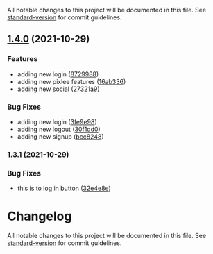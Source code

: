 
All notable changes to this project will be documented in this file. See [standard-version](https://github.com/conventional-changelog/standard-version) for commit guidelines.

## [1.4.0](https://github.com/Lughnizaid/automatic-commit/compare/v1.3.1...v1.4.0) (2021-10-29)


### Features

* adding new login ([8729988](https://github.com/Lughnizaid/automatic-commit/commit/872998870546f1c2679a81f46985a5f665df81dd))
* adding new pixlee features ([16ab336](https://github.com/Lughnizaid/automatic-commit/commit/16ab336c5a964606a730ddd454a4e367da942a51))
* adding new social ([27321a9](https://github.com/Lughnizaid/automatic-commit/commit/27321a9316c575b6f90aa810290529a60e251bd6))


### Bug Fixes

* adding new login ([3fe9e98](https://github.com/Lughnizaid/automatic-commit/commit/3fe9e98ef57b34ad2b189c5a8521869cce0f3871))
* adding new logout ([30f1dd0](https://github.com/Lughnizaid/automatic-commit/commit/30f1dd0adb4c7da7ecfded9525fd516714b9ea49))
* adding new signup ([bcc8248](https://github.com/Lughnizaid/automatic-commit/commit/bcc82480ce3ab3017f690a9bf3bfb4bd4b79b818))

### [1.3.1](https://github.com/Lughnizaid/automatic-commit/compare/v1.3.0...v1.3.1) (2021-10-29)


### Bug Fixes

* this is to log in button ([32e4e8e](https://github.com/Lughnizaid/automatic-commit/commit/32e4e8ee1d62c0c979efbd57797dbbee5d8f591b))

# Changelog

All notable changes to this project will be documented in this file. See [standard-version](https://github.com/conventional-changelog/standard-version) for commit guidelines.
